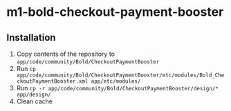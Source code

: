 # m1-bold-checkout-payment-booster

## Installation

1. Copy contents of the repository to `app/code/community/Bold/CheckoutPaymentBooster`
2. Run `cp app/code/community/Bold/CheckoutPaymentBooster/etc/modules/Bold_CheckoutPaymentBooster.xml app/etc/modules/`
3. Run `cp -r app/code/community/Bold/CheckoutPaymentBooster/design/* app/design/`
4. Clean cache
